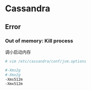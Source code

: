 # Cassandra

## Error
### Out of memory: Kill process
调小启动内存
```sh
# vim /etc/cassandra/conf/jvm.options

#-Xms2g
#-Xmx2g
-Xms512m
-Xmx512m
```
